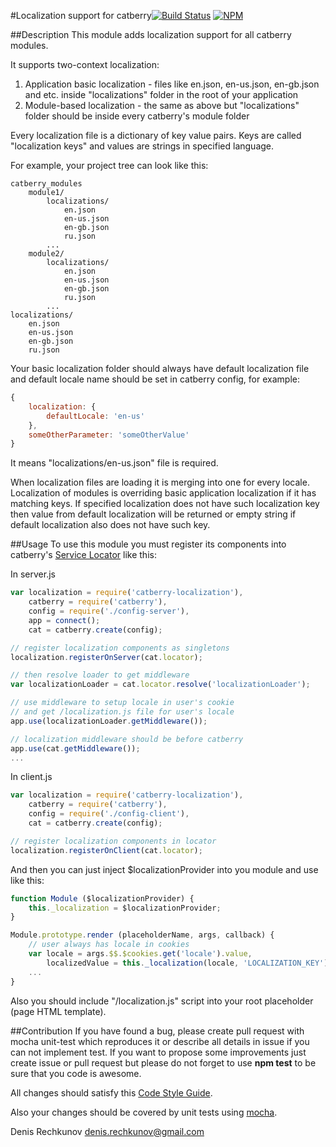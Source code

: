 #Localization support for catberry[![Build Status](https://travis-ci.org/pragmadash/catberry-localization.png?branch=master)](https://travis-ci.org/pragmadash/catberry-localization)
[![NPM](https://nodei.co/npm/catberry-localization.png)](https://nodei.co/npm/catberry-localization/)

##Description
This module adds localization support for all catberry modules.

It supports two-context localization:
 1. Application basic localization - files like en.json, en-us.json, en-gb.json and etc. inside "localizations" folder in the root of your application
 2. Module-based localization - the same as above but "localizations" folder should be inside every catberry's module folder

Every localization file is a dictionary of key value pairs. Keys are called "localization keys" and values are strings in specified language.

For example, your project tree can look like this:

```
catberry_modules
	module1/
		localizations/
			en.json
			en-us.json
			en-gb.json
			ru.json
		...
	module2/
		localizations/
			en.json
			en-us.json
			en-gb.json
			ru.json
		...
localizations/
	en.json
	en-us.json
	en-gb.json
	ru.json
```

Your basic localization folder should always have default localization file and default locale name should be set in catberry config, for example:

```javascript
{
	localization: {
		defaultLocale: 'en-us'
	},
	someOtherParameter: 'someOtherValue'
}
```
It means "localizations/en-us.json" file is required.

When localization files are loading it is merging into one for every locale. Localization of modules is overriding basic application localization if it has matching keys.
If specified localization does not have such localization key then value from default localization will be returned or empty string if default localization also does not have such key.

##Usage
To use this module you must register its components into catberry's [Service Locator](https://github.com/pragmadash/catberry-locator) like this:

In server.js

```javascript
var localization = require('catberry-localization'),
	catberry = require('catberry'),
	config = require('./config-server'),
	app = connect();
	cat = catberry.create(config);

// register localization components as singletons
localization.registerOnServer(cat.locator);

// then resolve loader to get middleware
var localizationLoader = cat.locator.resolve('localizationLoader');

// use middleware to setup locale in user's cookie
// and get /localization.js file for user's locale
app.use(localizationLoader.getMiddleware());

// localization middleware should be before catberry
app.use(cat.getMiddleware());
...
```

In client.js

```javascript
var localization = require('catberry-localization'),
	catberry = require('catberry'),
	config = require('./config-client'),
	cat = catberry.create(config);

// register localization components in locator
localization.registerOnClient(cat.locator);

```

And then you can just inject $localizationProvider into you module and use like this:

```javascript
function Module ($localizationProvider) {
	this._localization = $localizationProvider;
}

Module.prototype.render (placeholderName, args, callback) {
	// user always has locale in cookies
	var locale = args.$$.$cookies.get('locale').value,
		localizedValue = this._localization(locale, 'LOCALIZATION_KEY');
	...
}
```

Also you should include "/localization.js" script into your root placeholder (page HTML template).

##Contribution
If you have found a bug, please create pull request with mocha unit-test which reproduces it or describe all details in issue if you can not implement test.
If you want to propose some improvements just create issue or pull request but please do not forget to use **npm test** to be sure that you code is awesome.

All changes should satisfy this [Code Style Guide](https://github.com/pragmadash/catberry/blob/master/docs/code-style.md).

Also your changes should be covered by unit tests using [mocha](https://www.npmjs.org/package/mocha).

Denis Rechkunov <denis.rechkunov@gmail.com>
